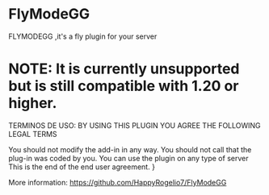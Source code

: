# FlyModeGG
FLYMODEGG ,it's a fly plugin for your server

# NOTE: It is currently unsupported but is still compatible with 1.20 or higher.

TERMINOS DE USO: BY USING THIS PLUGIN YOU AGREE THE FOLLOWING LEGAL TERMS

You should not modify the add-in in any way. You should not call that the plug-in was coded by you.
You can use the plugin on any type of server This is the end of the end user agreement. }

More information: https://github.com/HappyRogelio7/FlyModeGG
